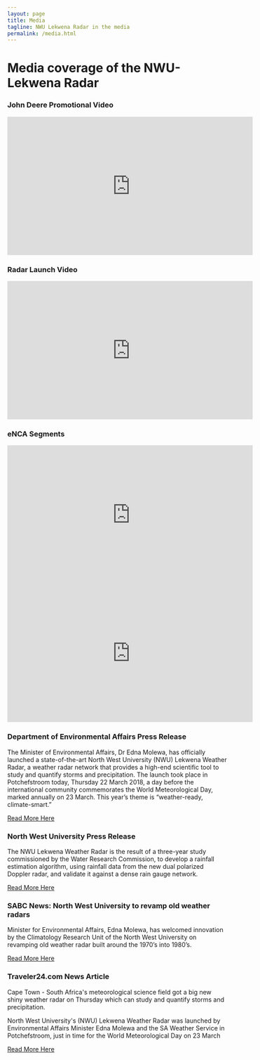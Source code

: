 ```yaml
---
layout: page
title: Media
tagline: NWU Lekwena Radar in the media
permalink: /media.html
---
```


# Media coverage of the NWU-Lekwena Radar

### John Deere Promotional Video
<center>
<iframe width="560" height="315" src="https://www.youtube.com/embed/rxR76pKYzEY" frameborder="0" allow="accelerometer; autoplay; encrypted-media; gyroscope; picture-in-picture" allowfullscreen>
</iframe>
</center>

### Radar Launch Video
<center>
<iframe width="560" height="315" src="https://www.youtube.com/embed/Qx6tBsroYp4?rel=0&amp;controls=0" frameborder="0" allow="autoplay; encrypted-media" allowfullscreen>
</iframe>
</center>

### eNCA Segments
<center>
<iframe width="560" height="315" src="https://www.youtube.com/embed/_24UmPmp7Nw?rel=0&amp;controls=0&amp;showinfo=0" frameborder="0" allow="autoplay; encrypted-media" allowfullscreen></iframe>
</center>

<center>
<iframe width="560" height="315" src="https://www.youtube.com/embed/MHTK52bovg8?rel=0&amp;controls=0" frameborder="0" allow="autoplay; encrypted-media" allowfullscreen></iframe>
</center>

### Department of Environmental Affairs Press Release
The Minister of Environmental Affairs, Dr Edna Molewa, has officially launched
a state-of-the-art North West University (NWU) Lekwena Weather Radar, a weather
radar network that provides a high-end scientific tool to study and quantify
storms and precipitation.  The launch took place in Potchefstroom today,
Thursday 22 March 2018, a day before the international community commemorates
the World Meteorological Day, marked annually on 23 March. This year’s theme is
“weather-ready, climate-smart.”

[Read More
Here](https://www.environment.gov.za/mediarelease/molewa_launchesweather_radar_northwest_university)

### North West University Press Release
The NWU Lekwena Weather Radar is the result of a three-year study commissioned
by the Water Research Commission, to develop a rainfall estimation algorithm,
using rainfall data from the new dual polarized Doppler radar, and validate it
against a dense rain gauge network.

[Read More Here](http://news.nwu.ac.za/nwu-launches-lekwena-weather-radar)

### SABC News: North West University to revamp old weather radars
Minister for Environmental Affairs, Edna Molewa, has welcomed innovation by the
Climatology Research Unit of the North West University on revamping old weather
radar built around the 1970’s into 1980’s.

[Read More Here](http://www.sabcnews.com/sabcnews/minister-applauds-north-west-universitys-innovation/)

### Traveler24.com News Article
Cape Town - South Africa's meteorological science field got a big new shiny
weather radar on Thursday which can study and quantify storms and
precipitation. 

North West University's (NWU) Lekwena Weather Radar was launched by
Environmental Affairs Minister Edna Molewa and the SA Weather Service in
Potchefstroom, just in time for the World Meteorological Day on 23 March

[Read More
Here](http://www.traveller24.com/News/WeatherUpdate/worldmeteorologicalday-sa-university-launches-new-weather-radar-to-monitor-storms-20180322)

